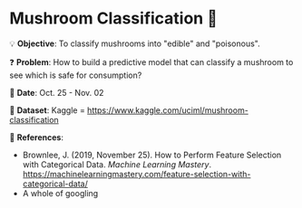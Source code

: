 # Mushroom Classification 🍄

💡
**Objective**: To classify mushrooms into "edible" and "poisonous".

❓
**Problem**: How to build a predictive model that can classify a mushroom to see which is safe for consumption?

📅
**Date**: Oct. 25 - Nov. 02

🔢
**Dataset**: Kaggle = https://www.kaggle.com/uciml/mushroom-classification

📜
**References**:
- Brownlee, J. (2019, November 25). How to Perform Feature Selection with Categorical Data. *Machine Learning Mastery*. https://machinelearningmastery.com/feature-selection-with-categorical-data/
- A whole of googling

